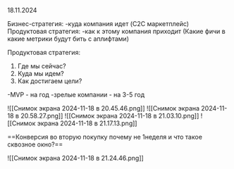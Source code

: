 18.11.2024

Бизнес-стратегия:
-куда компания идет (C2C маркетплейс)
Продуктовая стратегия:
-как к этому компания приходит (Какие фичи в какие метрики будут бить с аплифтами)

Продуктовая стратегия:
1. Где мы сейчас?
2. Куда мы идем?
3. Как достигаем цели?

-MVP - на год
-зрелые компании - на 3-5 год

![[Снимок экрана 2024-11-18 в 20.45.46.png]]
![[Снимок экрана 2024-11-18 в 20.58.27.png]]
![[Снимок экрана 2024-11-18 в 21.03.10.png]]
![[Снимок экрана 2024-11-18 в 21.17.13.png]]

==Конверсия во вторую покупку почему не 1неделя и что такое сквозное окно?==

![[Снимок экрана 2024-11-18 в 21.24.46.png]]
